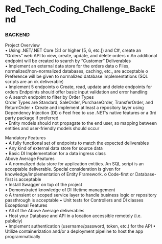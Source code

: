# Red_Tech_Coding_Challenge_BackEnd
### BACKEND

Project Overview <br />
• Using .NET/.NET Core (3.1 or higher [5, 6, etc.]) and C#, create an “Orders” web API to view, create, update, and delete orders o An additional endpoint will be created to search by “Customer”
Deliverables <br />
• Implement an external data store for the orders data o Files, normalized/non-normalized databases, caching, etc., are acceptable o Preference will be given to normalized database implementations (SQL scripts are an ok deliverable) <br />
• Implement 5 endpoints o Create, read, update and delete endpoints for orders
Endpoints should offer basic input validation and error handling <br />
o A search endpoint to filter by Order Types<br />
  Order Types are Standard, SaleOrder, PurchaseOrder, TransferOrder, and ReturnOrder 
• Create and implement at least a repository layer using Dependency Injection (DI) o Feel free to use .NET’s native features or a 3rd party package if preferred <br />
• Entity models should not propagate to the end user, so mapping between entities and user-friendly models should occur <br />

Mandatory Features <br />
• A fully functional set of endpoints to match the expected deliverables <br />
• Any kind of external data store for source data <br />
• Basic DI Implementation for a data ingress class<br />
Above Average Features <br />
• A normalized data store for application entities. An SQL script is an acceptable deliverable. Special consideration is given for knowledge/implementation of Entity Framework. o Code-first or Database-first is acceptable <br />
• Install Swagger on top of the project <br />
• Demonstrated knowledge of DI lifetime management <br />
o A transient or scoped service layer to handle business logic or repository passthrough is acceptable • Unit tests for Controllers and DI classes
Exceptional Features <br />
• All of the Above Average deliverables <br />
• Host your Database and API in a location accessible remotely (i.e. publicly) <br />
• Implement authentication (username/password, token, etc.) for the API • Utilize containerization and/or a deployment pipeline to host the app programmatically<br />
